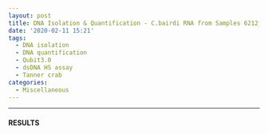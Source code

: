 ```yaml
---
layout: post
title: DNA Isolation & Quantification - C.bairdi RNA from Samples 6212_132_9 6212_334_12 6212_485_26
date: '2020-02-11 15:21'
tags:
  - DNA isolation
  - DNA quantification
  - Qubit3.0
  - dsDNA HS assay
  - Tanner crab
categories:
  - Miscellaneous
---
```




---

#### RESULTS
